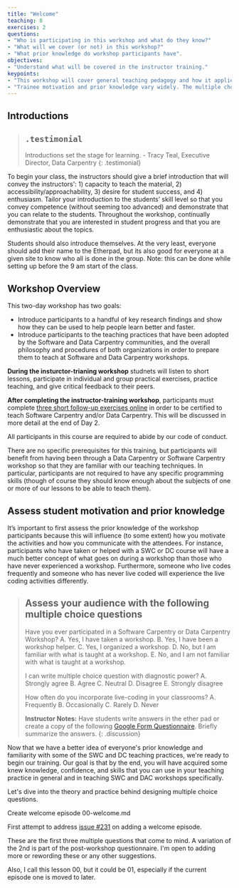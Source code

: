```yaml
---
title: "Welcome"
teaching: 8
exercises: 2
questions:
- "Who is participating in this workshop and what do they know?"
- "What will we cover (or not) in this workshop?"
- "What prior knowledge do workshop participants have". 
objectives:
- "Understand what will be covered in the instructor training."
keypoints:
- "This workshop will cover general teaching pedagogy and how it applies specifically to Software and Data Carpentry"
- "Trainee motivation and prior knowledge vary widely. The multiple choice question is design to better understand students motivation to be here and their familiarity with SWC DC."
---
```


## Introductions 

> ## `.testimonial`
>
> Introductions set the stage for learning. - Tracy Teal, Executive Director, Data Carpentry
{: .testimonial}

To begin your class, the instructors should give a brief introduction that will convey the instructors': 1) capacity to teach the material, 2) accessibility/approachability, 3) desire for student success, and 4) enthusiasm. Tailor your introduction to the students’ skill level so that you convey competence (without seeming too advanced) and demonstrate that you can relate to the students. Throughout the workshop, continually demonstrate that you are interested in student progress and that you are enthusiastic about the topics.

Students should also introduce themselves. At the very least, everyone should add their name to the Etherpad, but its also good for everyone at a given site to know who all is done in the group. Note: this can be done while setting up before the 9 am start of the class. 

## Workshop Overview

This two-day workshop has two goals:
- Introduce participants to a handful of key research findings and show how they can be used to help people learn better and faster.
- Introduce participants to the teaching practices that have been adopted by the Software and Data Carpentry communities, and the overall philosophy and procedures of both organizations in order to prepare them to teach at Software and Data Carpentry workshops.

**During the insturctor-trianing workshop** studnets will listen to short lessons, participate in individual and group practical exercises, practice teaching, and give critical feedback to their peers. 

**After completing the instructor-training workshop**, participants must complete [three short follow-up exercises online](http://swcarpentry.github.io/instructor-training/checkout/) in order to be certified to teach Software Carpentry and/or Data Carpentry. This will be discussed in more detail at the end of Day 2. 

All participants in this course are required to abide by our code of conduct.

There are no specific prerequisites for this training, but participants will benefit from having been through a Data Carpentry or Software Carpentry workshop so that they are familiar with our teaching techniques. In particular, participants are not required to have any specific programming skills (though of course they should know enough about the subjects of one or more of our lessons to be able to teach them).

## Assess student motivation and prior knowledge
It’s important to first assess the prior knowledge of the workshop participants because this will influence (to some extent) how you motivate the activities and how you communicate with the attendees. For instance, participants who have taken or helped with a SWC or DC course will have a much better concept of what goes on during a workshop than those who have never experienced a workshop. Furthermore, someone who live codes frequently and someone who has never live coded will experience the live coding activities differently. 

> ## Assess your audience with the following multiple choice questions
>
> Have you ever participated in a Software Carpentry or Data Carpentry Workshop?
> A. Yes, I have taken a workshop.
> B. Yes, I have been a workshop helper.
> C. Yes, I organized a workshop.
> D. No, but I am familiar with what is taught at a workshop.
> E. No, and I am not familiar with what is taught at a workshop.
>
> I can write multiple choice question with diagnostic power?
> A. Strongly agree
> B. Agree
> C. Neutral
> D. Disagree
> E. Strongly disagree 
>
> How often do you incorporate live-coding in your classrooms?
> A. Frequently
> B. Occasionally
> C. Rarely
> D. Never
>
> **Instructor Notes:** Have students write answers in the ether pad or create a copy of the following [Google Form Questionnaire](http://goo.gl/forms/EHXfBSDmvqBLLVzj1). Briefly summarize the answers. 
{: .discussion}

Now that we have a better idea of everyone's prior knowledge and familiarity with some of the SWC and DC teaching practices, we're ready to begin our training. Our goal is that by the end, you will have acquired some knew knowledge, confidence, and skills that you can use in your  teaching practice in general and in teaching SWC and DAC workshops specifically.

Let's dive into the theory and practice behind designing multiple choice questions. 



Create welcome episode 00-welcome.md 

First attempt to address [issue #231](https://github.com/swcarpentry/instructor-training/issues/231) on adding a welcome episode. 

These are the first three multiple questions that come to mind. A variation of the 2nd is part of the post-workshop questionnaire. I'm open to adding more or rewording these or any other suggestions. 

Also, I call this lesson 00, but it could be 01, especially if the current episode one is moved to later.




  

